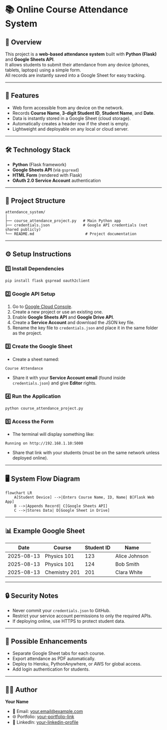 # 📚 Online Course Attendance System

## 📝 Overview
This project is a **web-based attendance system** built with **Python (Flask)** and **Google Sheets API**.  
It allows students to submit their attendance from any device (phones, tablets, laptops) using a simple form.  
All records are instantly saved into a Google Sheet for easy tracking.

---

## 🚀 Features
- Web form accessible from any device on the network.
- Records **Course Name**, **3-digit Student ID**, **Student Name**, and **Date**.
- Data is instantly stored in a Google Sheet (cloud storage).
- Automatically creates a header row if the sheet is empty.
- Lightweight and deployable on any local or cloud server.

---

## 🛠️ Technology Stack
- **Python** (Flask framework)
- **Google Sheets API** (via `gspread`)
- **HTML Form** (rendered with Flask)
- **OAuth 2.0 Service Account** authentication

---

## 📂 Project Structure
```
attendance_system/
│
├── course_attendance_project.py   # Main Python app
├── credentials.json               # Google API credentials (not shared publicly)
└── README.md                       # Project documentation
```

---

## ⚙️ Setup Instructions

### 1️⃣ Install Dependencies
```bash
pip install flask gspread oauth2client
```

### 2️⃣ Google API Setup
1. Go to [Google Cloud Console](https://console.cloud.google.com/).
2. Create a new project or use an existing one.
3. Enable **Google Sheets API** and **Google Drive API**.
4. Create a **Service Account** and download the JSON key file.
5. Rename the key file to `credentials.json` and place it in the same folder as the project.

### 3️⃣ Create the Google Sheet
- Create a sheet named:
```
Course Attendance
```
- Share it with your **Service Account email** (found inside `credentials.json`) and give **Editor** rights.

### 4️⃣ Run the Application
```bash
python course_attendance_project.py
```

### 5️⃣ Access the Form
- The terminal will display something like:
```
Running on http://192.168.1.10:5000
```
- Share that link with your students (must be on the same network unless deployed online).

---

## 🖥️ System Flow Diagram
```mermaid
flowchart LR
    A[Student Device] -->|Enters Course Name, ID, Name| B[Flask Web App]
    B -->|Appends Record| C[Google Sheets API]
    C -->|Stores Data| D[Google Sheet in Drive]
```

---

## 📊 Example Google Sheet
| Date       | Course        | Student ID | Name          |
|------------|--------------|------------|--------------|
| 2025-08-13 | Physics 101  | 123        | Alice Johnson |
| 2025-08-13 | Physics 101  | 124        | Bob Smith     |
| 2025-08-13 | Chemistry 201| 201        | Clara White   |

---

## 🔒 Security Notes
- Never commit your `credentials.json` to GitHub.
- Restrict your service account permissions to only the required APIs.
- If deploying online, use HTTPS to protect student data.

---

## 📌 Possible Enhancements
- Separate Google Sheet tabs for each course.
- Export attendance as PDF automatically.
- Deploy to Heroku, PythonAnywhere, or AWS for global access.
- Add login authentication for students.

---

## 👨‍🏫 Author
**Your Name**  
- 📧 Email: your.email@example.com  
- 🌐 Portfolio: [your-portfolio-link](https://your-portfolio.com)  
- 💼 LinkedIn: [your-linkedin-profile](https://linkedin.com/in/yourprofile)
